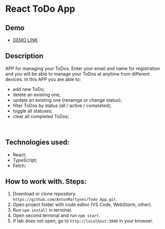 # React ToDo App

## Demo
- [DEMO LINK](https://antonmartynes.github.io/Todo_App/)

## Description
APP for managing your ToDos. Enter your email and name for registration and you will be able to manage your ToDos at anytime from different devices.
In this APP you are able to:
- add new ToDo;
- delete an existing one;
- update an existing one (renamge or change status);
- filter ToDos by status (all / active / completed);
- toggle all statuses;
- clear all completed ToDos;
<br />


## Technologies used:
- React;
- TypeScript;
- Fetch;

## How to work with. Steps:
1. Download or clone repository. `https://github.com/AntonMartynes/Todo_App.git`.
2. Open project folder with code editor (VS Code, WebStorm, other).
3. Run ```npm install``` in terminal.
4. Open second terminal and run ```npm start```.
5. If tab does not open, go to ```http://localhost:3000``` in your browser.
